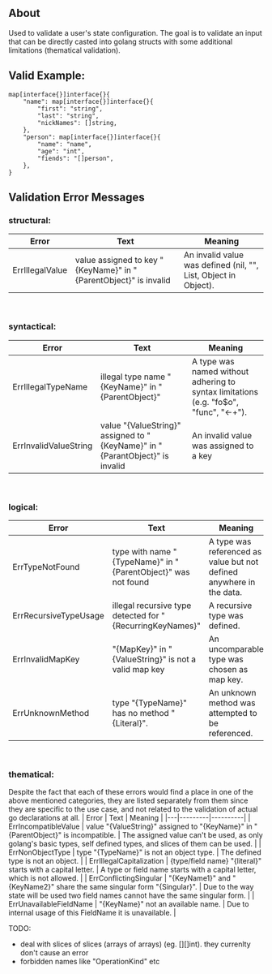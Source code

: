 
## About
Used to validate a user's state configuration. The goal is to validate an input that can be directly casted into golang structs with some additional limitations (thematical validation).
## Valid Example:
```
map[interface{}]interface{}{
	"name": map[interface{}]interface{}{
		"first": "string",
		"last": "string",
		"nickNames": []string,
	},
	"person": map[interface{}]interface{}{
		"name": "name",
		"age": "int",
		"fiends": "[]person",
	},
}
```
## Validation Error Messages
### structural:
| Error | Text | Meaning |
|---|---------|----------|
| ErrIllegalValue | value assigned to key "{KeyName}" in "{ParentObject}" is invalid | An invalid value was defined (nil, "", List, Object in Object). |
<br/> 

### syntactical:
| Error | Text | Meaning |
|---|---------|----------|
| ErrIllegalTypeName | illegal type name "{KeyName}" in "{ParentObject}" | A type was named without adhering to syntax limitations (e.g. "fo$o", "func", "<-+"). |
| ErrInvalidValueString | value "{ValueString}" assigned to "{KeyName}" in "{ParantObject}" is invalid | An invalid value was assigned to a key |
<br/> 

### logical:
| Error | Text | Meaning |
|---|---------|----------|
| ErrTypeNotFound | type with name "{TypeName}" in "{ParentObject}" was not found | A type was referenced as value but not defined anywhere in the data. |
| ErrRecursiveTypeUsage | illegal recursive type detected for "{RecurringKeyNames}" | A recursive type was defined. |
| ErrInvalidMapKey | "{MapKey}" in "{ValueString}" is not a valid map key | An uncomparable type was chosen as map key. |
| ErrUnknownMethod | type "{TypeName}" has no method "{Literal}". | An unknown method was attempted to be referenced. |
<br/> 

### thematical:
Despite the fact that each of these errors would find a place in one of the above mentioned categories, they are listed separately from them since they are specific to the use case, and not related to the validation of actual go declarations at all.
| Error | Text | Meaning |
|---|---------|----------|
| ErrIncompatibleValue | value "{ValueString}" assigned to "{KeyName}" in "{ParentObject}" is incompatible. | The assigned value can't be used, as only golang's basic types, self defined types, and slices of them can be used. |
| ErrNonObjectType | type "{TypeName}" is not an object type. | The defined type is not an object. |
| ErrIllegalCapitalization | {type/field name} "{literal}" starts with a capital letter. | A type or field name starts with a capital letter, which is not allowed. |
| ErrConflictingSingular | "{KeyName1}" and "{KeyName2}" share the same singular form "{Singular}". | Due to the way state will be used two field names cannot have the same singular form. |
| ErrUnavailableFieldName | "{KeyName}" not an available name. | Due to internal usage of this FieldName it is unavailable. |
<br/>



TODO:
- deal with slices of slices (arrays of arrays) (eg. [][]int). they currenlty don't cause an error
- forbidden names like "OperationKind" etc
